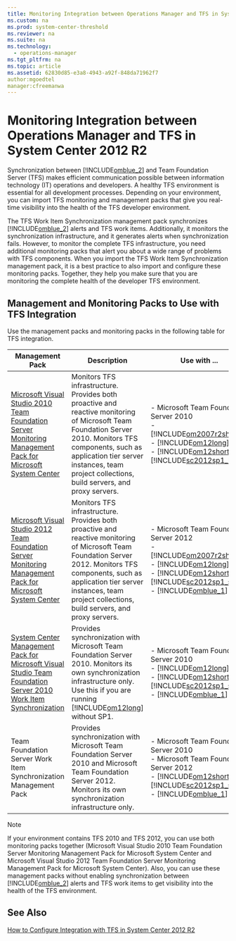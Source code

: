 ```yaml
---
title: Monitoring Integration between Operations Manager and TFS in System Center 2012 R2
ms.custom: na
ms.prod: system-center-threshold
ms.reviewer: na
ms.suite: na
ms.technology: 
  - operations-manager
ms.tgt_pltfrm: na
ms.topic: article
ms.assetid: 62830d85-e3a8-4943-a92f-848da71962f7
author:mgoedtel
manager:cfreemanwa
---
```

# Monitoring Integration between Operations Manager and TFS in System Center 2012 R2
Synchronization between [!INCLUDE[omblue_2](../../om/manage/includes/omblue_2_md.md)] and Team Foundation Server \(TFS\) makes efficient communication possible between information technology \(IT\) operations and developers. A healthy TFS environment is essential for all development processes. Depending on your environment, you can import TFS monitoring and management packs that give you real\-time visibility into the health of the TFS developer environment.  
  
The TFS Work Item Synchronization management pack synchronizes [!INCLUDE[omblue_2](../../om/manage/includes/omblue_2_md.md)] alerts and TFS work items. Additionally, it monitors the synchronization infrastructure, and it generates alerts when synchronization fails. However, to monitor the complete TFS infrastructure, you need additional monitoring packs that alert you about a wide range of problems with TFS components. When you import the TFS Work Item Synchronization management pack, it is a best practice to also import and configure these monitoring packs. Together, they help you make sure that you are monitoring the complete health of the developer TFS environment.  
  
## Management and Monitoring Packs to Use with TFS Integration  
Use the management packs and monitoring packs in the following table for TFS integration.  
  
|Management Pack|Description|Use with ...|Where to get it|  
|-------------------|---------------|--------------|-------------------|  
|[Microsoft Visual Studio 2010 Team Foundation Server Monitoring Management Pack for Microsoft System Center](http://go.microsoft.com/fwlink/?LinkId=272647)|Monitors TFS infrastructure. Provides both proactive and reactive monitoring of Microsoft Team Foundation Server 2010. Monitors TFS components, such as application tier server instances, team project collections, build servers, and proxy servers.|-   Microsoft Team Foundation Server 2010<br />-   [!INCLUDE[om2007r2short](../../om/manage/includes/om2007r2short_md.md)]<br />-   [!INCLUDE[om12long](../../om/manage/includes/om12long_md.md)]<br />-   [!INCLUDE[om12short](../../om/manage/includes/om12short_md.md)] in [!INCLUDE[sc2012sp1_long](../../om/manage/includes/sc2012sp1_long_md.md)]|Microsoft Download Center|  
|[Microsoft Visual Studio 2012 Team Foundation Server Monitoring Management Pack for Microsoft System Center](http://go.microsoft.com/fwlink/?LinkId=272663)|Monitors TFS infrastructure. Provides both proactive and reactive monitoring of Microsoft Team Foundation Server 2012. Monitors TFS components, such as application tier server instances, team project collections, build servers, and proxy servers.|-   Microsoft Team Foundation Server 2012<br />-   [!INCLUDE[om2007r2short](../../om/manage/includes/om2007r2short_md.md)]<br />-   [!INCLUDE[om12long](../../om/manage/includes/om12long_md.md)]<br />-   [!INCLUDE[om12short](../../om/manage/includes/om12short_md.md)] in [!INCLUDE[sc2012sp1_short](../../om/manage/includes/sc2012sp1_short_md.md)]<br />-   [!INCLUDE[omblue_1](../../om/manage/includes/omblue_1_md.md)]|Microsoft Download Center|  
|[System Center Management Pack for Microsoft Visual Studio Team Foundation Server 2010 Work Item Synchronization](http://go.microsoft.com/fwlink/?LinkId=271476)|Provides synchronization with Microsoft Team Foundation Server 2010. Monitors its own synchronization infrastructure only. Use this if you are running [!INCLUDE[om12long](../../om/manage/includes/om12long_md.md)] without SP1.|-   Microsoft Team Foundation Server 2010<br />-   [!INCLUDE[om12long](../../om/manage/includes/om12long_md.md)]<br />-   [!INCLUDE[om12short](../../om/manage/includes/om12short_md.md)] in [!INCLUDE[sc2012sp1_short](../../om/manage/includes/sc2012sp1_short_md.md)]<br />-   [!INCLUDE[omblue_1](../../om/manage/includes/omblue_1_md.md)]|Microsoft Download Center|  
|Team Foundation Server Work Item Synchronization Management Pack|Provides synchronization with Microsoft Team Foundation Server 2010 and Microsoft Team Foundation Server 2012. Monitors its own synchronization infrastructure only.|-   Microsoft Team Foundation Server 2010<br />-   Microsoft Team Foundation Server 2012<br />-   [!INCLUDE[om12short](../../om/manage/includes/om12short_md.md)] in [!INCLUDE[sc2012sp1_short](../../om/manage/includes/sc2012sp1_short_md.md)]<br />-   [!INCLUDE[omblue_1](../../om/manage/includes/omblue_1_md.md)]|-   [!INCLUDE[om12short](../../om/manage/includes/om12short_md.md)] in [!INCLUDE[sc2012sp1_short](../../om/manage/includes/sc2012sp1_short_md.md)] media<br />-   [!INCLUDE[omblue_1](../../om/manage/includes/omblue_1_md.md)] media|  
  
> [!NOTE]  
> If your environment contains TFS&nbsp;2010 and TFS&nbsp;2012, you can use both monitoring packs together \(Microsoft Visual Studio 2010 Team Foundation Server Monitoring Management Pack for Microsoft System Center and Microsoft Visual Studio 2012 Team Foundation Server Monitoring Management Pack for Microsoft System Center\). Also, you can use these management packs without enabling synchronization between [!INCLUDE[omblue_2](../../om/manage/includes/omblue_2_md.md)] alerts and TFS work items to get visibility into the health of the TFS environment.  
  
## See Also  
[How to Configure Integration with TFS in System Center 2012 R2](../../om/manage/How-to-Configure-Integration-with-TFS-in-System-Center-2012-R2.md)  
  
